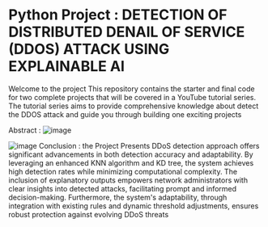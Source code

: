 # Python Project : DETECTION OF DISTRIBUTED DENAIL OF SERVICE (DDOS) ATTACK USING EXPLAINABLE AI 
Welcome to the project  This repository contains the starter and final code for two complete projects that will be covered in a YouTube tutorial series. The tutorial series aims to provide comprehensive knowledge about detect the DDOS attack and guide you through building one exciting projects

Abstract :
![image](https://github.com/rrenukadevi/IT/assets/145702996/ad275c6a-5e5b-4166-b627-4aaa192d1dfb)

![image](https://github.com/rrenukadevi/IT/assets/145702996/3cb956ac-91e6-4c8d-93c6-1a1ff5724c01)
Conclusion :  the Project Presents DDoS detection approach offers significant advancements in both detection accuracy and adaptability. By leveraging an enhanced KNN algorithm and KD tree, the system achieves high detection rates while minimizing computational complexity.
The inclusion of explanatory outputs empowers network administrators with clear insights into detected attacks, facilitating prompt and informed decision-making.
Furthermore, the system's adaptability, through integration with existing rules and dynamic threshold adjustments, ensures robust protection against evolving DDoS threats
